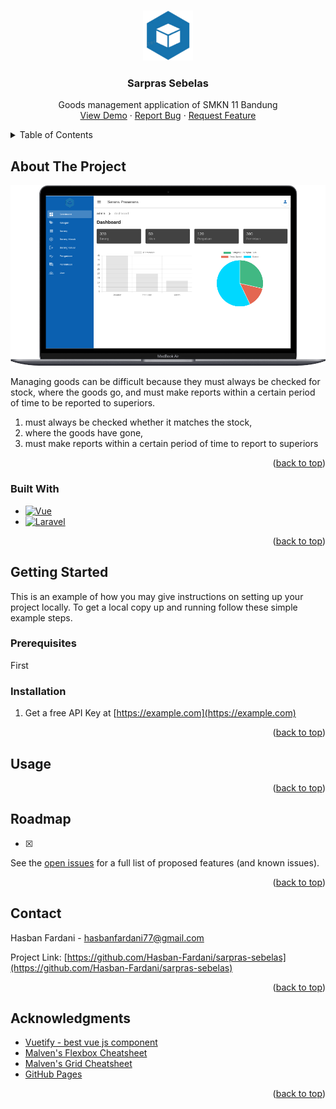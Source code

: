 <a name="readme-top"></a>
<!--
*** Thanks for checking out the Best-README-Template. If you have a suggestion
*** that would make this better, please fork the repo and create a pull request
*** or simply open an issue with the tag "enhancement".
*** Don't forget to give the project a star!
*** Thanks again! Now go create something AMAZING! :D
-->



<!-- PROJECT SHIELDS -->
<!--
*** I'm using markdown "reference style" links for readability.
*** Reference links are enclosed in brackets [ ] instead of parentheses ( ).
*** See the bottom of this document for the declaration of the reference variables
*** for contributors-url, forks-url, etc. This is an optional, concise syntax you may use.
*** https://www.markdownguide.org/basic-syntax/#reference-style-links
-->


<!-- PROJECT LOGO -->
<br />
<div align="center">
  <a href="https://github.com/Hasban-Fardani/sarpras-sebelas">
    <img src="images/logo.png" alt="Logo" width="80" height="80">
  </a>

  <h3 align="center">Sarpras Sebelas</h3>

  <p align="center">
    Goods management application of SMKN 11 Bandung
    <br />
    <a href="https://github.com/Hasban-Fardani/sarpras-sebelas">View Demo</a>
    ·
    <a href="https://github.com/Hasban-Fardani/sarpras-sebelas/issues">Report Bug</a>
    ·
    <a href="https://github.com/Hasban-Fardani/sarpras-sebelas/issues">Request Feature</a>
  </p>
</div>



<!-- TABLE OF CONTENTS -->
<details>
  <summary>Table of Contents</summary>
  <ol>
    <li>
      <a href="#about-the-project">About The Project</a>
      <ul>
        <li><a href="#built-with">Built With</a></li>
      </ul>
    </li>
    <li>
      <a href="#getting-started">Getting Started</a>
      <ul>
        <li><a href="#prerequisites">Prerequisites</a></li>
        <li><a href="#installation">Installation</a></li>
      </ul>
    </li>
    <li><a href="#usage">Usage</a></li>
    <li><a href="#roadmap">Roadmap</a></li>
    <li><a href="#contributing">Contributing</a></li>
    <li><a href="#license">License</a></li>
    <li><a href="#contact">Contact</a></li>
    <li><a href="#acknowledgments">Acknowledgments</a></li>
  </ol>
</details>



<!-- ABOUT THE PROJECT -->
## About The Project

[![Sarpras Sebelas Screen Shot][product-screenshot]](https://sarpras-sebelas.vercel.app)

Managing goods can be difficult because they must always be checked for stock, where the goods go, and must make reports within a certain period of time to be reported to superiors. 

1. must always be checked whether it matches the stock,
2. where the goods have gone, 
3. must make reports within a certain period of time to report to superiors

<p align="right">(<a href="#readme-top">back to top</a>)</p>



### Built With

- [![Vue][Vue.js]][Vue-url]
- [![Laravel][Laravel.com]][Laravel-url]

<p align="right">(<a href="#readme-top">back to top</a>)</p>



<!-- GETTING STARTED -->
## Getting Started

This is an example of how you may give instructions on setting up your project locally.
To get a local copy up and running follow these simple example steps.

### Prerequisites

First 


### Installation


1. Get a free API Key at [https://example.com](https://example.com)


<p align="right">(<a href="#readme-top">back to top</a>)</p>



<!-- USAGE EXAMPLES -->
## Usage



<p align="right">(<a href="#readme-top">back to top</a>)</p>



<!-- ROADMAP -->
## Roadmap

- [x] 


See the [open issues](https://github.com/Hasban-Fardani/sarpras-sebelas/issues) for a full list of proposed features (and known issues).

<p align="right">(<a href="#readme-top">back to top</a>)</p>


<!-- CONTACT -->
## Contact

Hasban Fardani - hasbanfardani77@gmail.com

Project Link: [https://github.com/Hasban-Fardani/sarpras-sebelas](https://github.com/Hasban-Fardani/sarpras-sebelas)

<p align="right">(<a href="#readme-top">back to top</a>)</p>



<!-- ACKNOWLEDGMENTS -->
## Acknowledgments


* [Vuetify - best vue js component](https://choosealicense.com)
* [Malven's Flexbox Cheatsheet](https://flexbox.malven.co/)
* [Malven's Grid Cheatsheet](https://grid.malven.co/)
* [GitHub Pages](https://pages.github.com)

<p align="right">(<a href="#readme-top">back to top</a>)</p>



<!-- MARKDOWN LINKS & IMAGES -->
<!-- https://www.markdownguide.org/basic-syntax/#reference-style-links -->
[contributors-shield]: https://img.shields.io/github/contributors/Hasban-Fardani/sarpras-sebelas.svg?style=for-the-badge
[contributors-url]: https://github.com/Hasban-Fardani/sarpras-sebelas/graphs/contributors
[forks-shield]: https://img.shields.io/github/forks/Hasban-Fardani/sarpras-sebelas.svg?style=for-the-badge
[forks-url]: https://github.com/Hasban-Fardani/sarpras-sebelas/network/members
[stars-shield]: https://img.shields.io/github/stars/Hasban-Fardani/sarpras-sebelas.svg?style=for-the-badge
[stars-url]: https://github.com/Hasban-Fardani/sarpras-sebelas/stargazers
[issues-shield]: https://img.shields.io/github/issues/Hasban-Fardani/sarpras-sebelas.svg?style=for-the-badge
[issues-url]: https://github.com/Hasban-Fardani/sarpras-sebelas/issues
[license-shield]: https://img.shields.io/github/license/Hasban-Fardani/sarpras-sebelas.svg?style=for-the-badge
[license-url]: https://github.com/Hasban-Fardani/sarpras-sebelas/blob/master/LICENSE.txt
[linkedin-shield]: https://img.shields.io/badge/-LinkedIn-black.svg?style=for-the-badge&logo=linkedin&colorB=555
[linkedin-url]: https://linkedin.com/in/othneildrew
[product-screenshot]: ./images/screenshot.png
[Next.js]: https://img.shields.io/badge/next.js-000000?style=for-the-badge&logo=nextdotjs&logoColor=white
[Next-url]: https://nextjs.org/
[React.js]: https://img.shields.io/badge/React-20232A?style=for-the-badge&logo=react&logoColor=61DAFB
[React-url]: https://reactjs.org/
[Vue.js]: https://img.shields.io/badge/Vue.js-35495E?style=for-the-badge&logo=vuedotjs&logoColor=4FC08D
[Vue-url]: https://vuejs.org/
[Angular.io]: https://img.shields.io/badge/Angular-DD0031?style=for-the-badge&logo=angular&logoColor=white
[Angular-url]: https://angular.io/
[Svelte.dev]: https://img.shields.io/badge/Svelte-4A4A55?style=for-the-badge&logo=svelte&logoColor=FF3E00
[Svelte-url]: https://svelte.dev/
[Laravel.com]: https://img.shields.io/badge/Laravel-FF2D20?style=for-the-badge&logo=laravel&logoColor=white
[Laravel-url]: https://laravel.com
[Bootstrap.com]: https://img.shields.io/badge/Bootstrap-563D7C?style=for-the-badge&logo=bootstrap&logoColor=white
[Bootstrap-url]: https://getbootstrap.com
[JQuery.com]: https://img.shields.io/badge/jQuery-0769AD?style=for-the-badge&logo=jquery&logoColor=white
[JQuery-url]: https://jquery.com 
